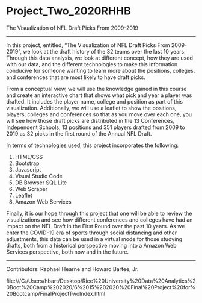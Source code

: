 # Project_Two_2020RHHB

The Visualization of NFL Draft Picks From 2009-2019
________________________________________

In this project, entitled, “The Visualization of NFL Draft Picks From 2009-2019”, we look at the draft history of the 32 teams over the last 10 years.  Through this data analysis, we look at different concept, how they are used with our data, and the different technologies to make this information conducive for someone wanting to learn more about the positions, colleges, and conferences that are most likely to have draft picks. 

From a conceptual view, we will use the knowledge gained in this course and create an interactive chart that shows what pick and year a player was drafted.  It includes the player name, college and position as part of this visualization. Additionally, we will use a leaflet to show the positions, players, colleges and conferences so that as you move over each one, you will see how those draft picks are distributed in the 13 Conferences, Independent Schools, 13 positions and 351 players drafted from 2009 to 2019 as 32 picks in the first round of the Annual NFL Draft. 

In terms of technologies used, this project incorporates the following: 
1.	HTML/CSS
2.	Bootstrap
3.	Javascript
4.	Visual Studio Code
5.	DB Browser SQL Lite
6.	Web Scraper
7.	Leaflet
8.	Amazon Web Services

Finally, it is our hope through this project that one will be able to review the visualizations and see how  different conferences and colleges have had an impact on the NFL Draft in the First Round over the past 10 years.  As we enter the COVID-19 era of sports through social distancing and other adjustments, this data can be used in a virtual mode for those studying drafts, both from a historical perspective moving into a Amazon Web Services perspective, both now and in the future. 
________________________________________
Contributors: Raphael Hearne and Howard Bartee, Jr. 


file:///C:/Users/hbart/Desktop/Rice%20University%20Data%20Analytics%20Boot%20Camp%202020/6%2015%202020%20Final%20Project%20for%20Bootcamp/FinalProjectTwoIndex.html 
